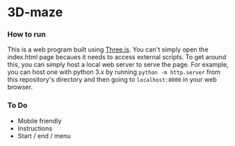 # 3D-maze

### How to run
This is a web program built using [Three.js](https://threejs.org/). You can't simply open the index.html page becaues it needs to access external scripts. To get around this, you can simply host a local web server to serve the page. For example, you can host one with python 3.x by running `python -m http.server` from this repository's directory and then going to `localhost:8000` in your web browser.
 
### To Do
* Mobile friendly
* Instructions
* Start / end / menu
